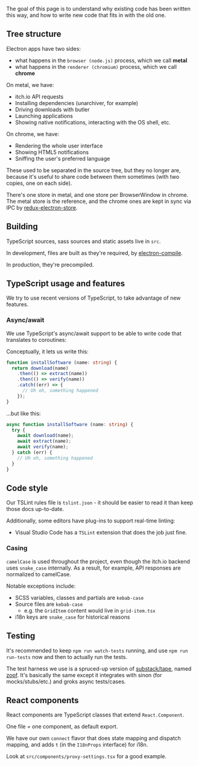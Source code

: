 
The goal of this page is to understand why existing code has been written
this way, and how to write new code that fits in with the old one.

## Tree structure

Electron apps have two sides:

  * what happens in the `browser (node.js)` process, which we call **metal**
  * what happens in the `renderer (chromium)` process, which we call **chrome**

On metal, we have:

  * itch.io API requests
  * Installing dependencies (unarchiver, for example)
  * Driving downloads with butler
  * Launching applications
  * Showing native notifications, interacting with the OS shell, etc.

On chrome, we have:

  * Rendering the whole user interface
  * Showing HTML5 notifications
  * Sniffing the user's preferred language

These used to be separated in the source tree, but they no longer are,
because it's useful to share code between them sometimes (with two copies,
one on each side).

There's one store in metal, and one store per BrowserWindow in chrome.
The metal store is the reference, and the chrome ones are kept in sync
via IPC by [redux-electron-store][].

[redux-electron-store]: https://github.com/samiskin/redux-electron-store

## Building

TypeScript sources, sass sources and static assets live in `src`.

In development, files are built as they're required, by [electron-compile](https://github.com/electron/electron-compile).

In production, they're precompiled.

## TypeScript usage and features

We try to use recent versions of TypeScript, to take advantage of new features.

### Async/await

We use TypeScript's async/await support to be able to write code that translates to coroutines:

Conceptually, it lets us write this:

```typescript
function installSoftware (name: string) {
  return download(name)
    .then(() => extract(name))
    .then(() => verify(name))
    .catch((err) => {
      // Uh oh, something happened
    });
}
```

...but like this:

```typescript
async function installSoftware (name: string) {
  try {
    await download(name);
    await extract(name);
    await verify(name);
  } catch (err) {
    // Uh oh, something happened
  }
}
```

## Code style

Our TSLint rules file is `tslint.json` - it should be easier to read it than
keep those docs up-to-date.

Additionally, some editors have plug-ins to support real-time linting:

  * Visual Studio Code has a `TSLint` extension that does the job just fine.

### Casing

`camelCase` is used throughout the project, even though the itch.io
backend uses `snake_case` internally. As a result, for example,
API responses are normalized to camelCase.

Notable exceptions include:

  * SCSS variables, classes and partials are `kebab-case`
  * Source files are `kebab-case`
    * e.g. the `GridItem` content would live in `grid-item.tsx`
  * i18n keys are `snake_case` for historical reasons

## Testing

It's recommended to keep `npm run watch-tests` running, and use `npm run run-tests`
now and then to actually run the tests.

The test harness we use is a spruced-up version of [substack/tape][], named
[zopf][]. It's basically the same except it integrates with sinon (for mocks/stubs/etc.)
and groks async tests/cases.

[substack/tape]: https://github.com/substack/tape
[zopf]: https://github.com/itchio/zopf

## React components

React components are TypeScript classes that extend `React.Component`.

One file = one component, as default export.

We have our own `connect` flavor that does state mapping and dispatch mapping,
and adds `t` (in the `I18nProps` interface) for i18n.

Look at `src/components/proxy-settings.tsx` for a good example.
